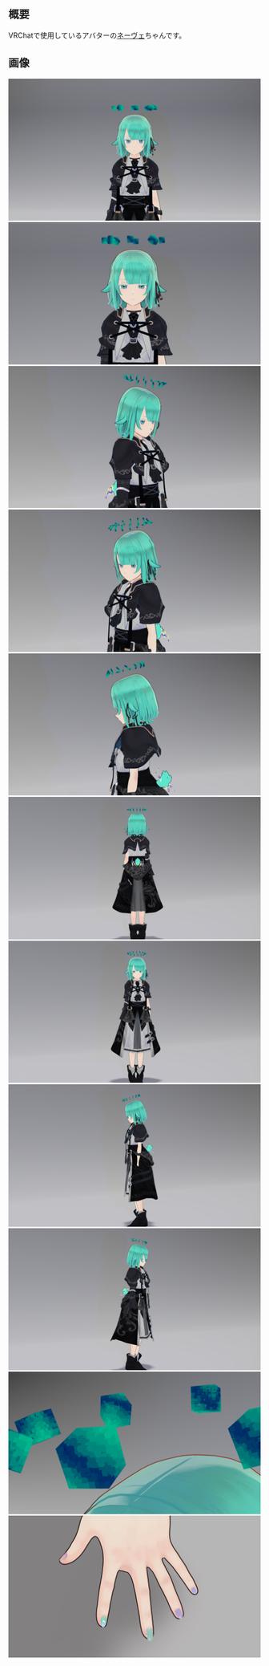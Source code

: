 ## 概要

VRChatで使用しているアバターの[ネーヴェ](https://booth.pm/ja/items/4165395)ちゃんです。

## 画像

<p>
    <img src="/images/materials/avatar_neve/neve_01.png" class="has-image-centered">
    <img src="/images/materials/avatar_neve/neve_02.png" class="has-image-centered">
    <img src="/images/materials/avatar_neve/neve_03.png" class="has-image-centered">
    <img src="/images/materials/avatar_neve/neve_04.png" class="has-image-centered">
    <img src="/images/materials/avatar_neve/neve_05.png" class="has-image-centered">
    <img src="/images/materials/avatar_neve/neve_06.png" class="has-image-centered">
    <img src="/images/materials/avatar_neve/neve_07.png" class="has-image-centered">
    <img src="/images/materials/avatar_neve/neve_08.png" class="has-image-centered">
    <img src="/images/materials/avatar_neve/neve_09.png" class="has-image-centered">
    <img src="/images/materials/avatar_neve/neve_10.png" class="has-image-centered">
    <img src="/images/materials/avatar_neve/neve_11.png" class="has-image-centered">
</p>
